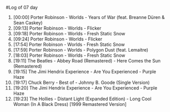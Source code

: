#Log of 07 day

1. [00:00] Porter Robinson - Worlds - Years of War (feat. Breanne Düren & Sean Caskey)
1. [09:13] Porter Robinson - Worlds - Flicker
1. [09:18] Porter Robinson - Worlds - Fresh Static Snow
1. [09:24] Porter Robinson - Worlds - Flicker
1. [17:54] Porter Robinson - Worlds - Fresh Static Snow
1. [17:59] Porter Robinson - Worlds - Polygon Dust (feat. Lemaitre)
1. [18:03] Porter Robinson - Worlds - Fresh Static Snow
1. [19:11] The Beatles - Abbey Road (Remastered) - Here Comes the Sun (Remastered)
1. [19:15] The Jimi Hendrix Experience - Are You Experienced - Purple Haze
1. [19:17] Chuck Berry - Best of - Johnny B. Goode (Single Version)
1. [19:20] The Jimi Hendrix Experience - Are You Experienced - Purple Haze
1. [19:23] The Hollies - Distant Light (Expanded Edition) - Long Cool Woman (In A Black Dress) [1999 Remastered Version]
